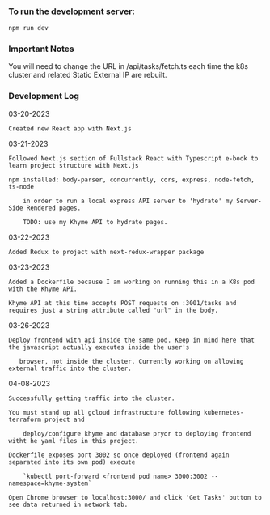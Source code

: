 ### To run the development server:

```bash
npm run dev
```

### Important Notes

You will need to change the URL in /api/tasks/fetch.ts each time the k8s cluster and related Static External IP are rebuilt.

### Development Log

03-20-2023

    Created new React app with Next.js

03-21-2023

    Followed Next.js section of Fullstack React with Typescript e-book to learn project structure with Next.js

    npm installed: body-parser, concurrently, cors, express, node-fetch, ts-node

        in order to run a local express API server to 'hydrate' my Server-Side Rendered pages.

        TODO: use my Khyme API to hydrate pages.

03-22-2023

    Added Redux to project with next-redux-wrapper package

03-23-2023 

    Added a Dockerfile because I am working on running this in a K8s pod with the Khyme API.

    Khyme API at this time accepts POST requests on :3001/tasks and requires just a string attribute called "url" in the body.

03-26-2023

    Deploy frontend with api inside the same pod. Keep in mind here that the javascript actually executes inside the user's     
      
       browser, not inside the cluster. Currently working on allowing external traffic into the cluster.

04-08-2023

    Successfully getting traffic into the cluster. 

    You must stand up all gcloud infrastructure following kubernetes-terraform project and 
        
        deploy/configure khyme and database pryor to deploying frontend witht he yaml files in this project.

    Dockerfile exposes port 3002 so once deployed (frontend again separated into its own pod) execute
    
        `kubectl port-forward <frontend pod name> 3000:3002 --namespace=khyme-system`

    Open Chrome browser to localhost:3000/ and click 'Get Tasks' button to see data returned in network tab.
